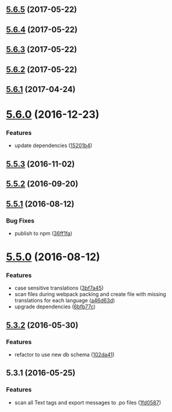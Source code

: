 <a name="5.6.5"></a>
## [5.6.5](https://github.com/softwaregroup-bg/ut-po-loader/compare/v5.6.4...v5.6.5) (2017-05-22)



<a name="5.6.4"></a>
## [5.6.4](https://github.com/softwaregroup-bg/ut-po-loader/compare/v5.6.3...v5.6.4) (2017-05-22)



<a name="5.6.3"></a>
## [5.6.3](https://github.com/softwaregroup-bg/ut-po-loader/compare/v5.6.2...v5.6.3) (2017-05-22)



<a name="5.6.2"></a>
## [5.6.2](https://github.com/softwaregroup-bg/ut-po-loader/compare/v5.6.1...v5.6.2) (2017-05-22)



<a name="5.6.1"></a>
## [5.6.1](https://github.com/softwaregroup-bg/ut-po-loader/compare/v5.6.0...v5.6.1) (2017-04-24)



<a name="5.6.0"></a>
# [5.6.0](https://github.com/softwaregroup-bg/ut-po-loader/compare/v5.5.3...v5.6.0) (2016-12-23)


### Features

* update dependencies ([15201b4](https://github.com/softwaregroup-bg/ut-po-loader/commit/15201b4))



<a name="5.5.3"></a>
## [5.5.3](https://github.com/softwaregroup-bg/ut-po-loader/compare/v5.5.2...v5.5.3) (2016-11-02)



<a name="5.5.2"></a>
## [5.5.2](https://github.com/softwaregroup-bg/ut-po-loader/compare/v5.5.1...v5.5.2) (2016-09-20)



<a name="5.5.1"></a>
## [5.5.1](https://github.com/softwaregroup-bg/ut-po-loader/compare/v5.5.0...v5.5.1) (2016-08-12)


### Bug Fixes

* publish to npm ([36ff1fa](https://github.com/softwaregroup-bg/ut-po-loader/commit/36ff1fa))



<a name="5.5.0"></a>
# [5.5.0](https://git.softwaregroup-bg.com/ut5/ut-po-loader/compare/v5.3.2...v5.5.0) (2016-08-12)


### Features

* case sensitive translations ([3bf7a45](https://git.softwaregroup-bg.com/ut5/ut-po-loader/commit/3bf7a45))
* scan files during webpack packing and create file with missing translations for each language ([a46d63d](https://git.softwaregroup-bg.com/ut5/ut-po-loader/commit/a46d63d))
* upgrade dependencies ([6bfb77c](https://git.softwaregroup-bg.com/ut5/ut-po-loader/commit/6bfb77c))



<a name="5.3.2"></a>
## [5.3.2](https://git.softwaregroup-bg.com/ut5/ut-po-loader/compare/v5.3.1...v5.3.2) (2016-05-30)


### Features

* refactor to use new db schema ([102da41](https://git.softwaregroup-bg.com/ut5/ut-po-loader/commit/102da41))



<a name="5.3.1"></a>
## 5.3.1 (2016-05-25)


### Features

* scan all Text tags and export messages to .po files ([1fd0587](https://git.softwaregroup-bg.com/ut5/ut-po-loader/commit/1fd0587))



